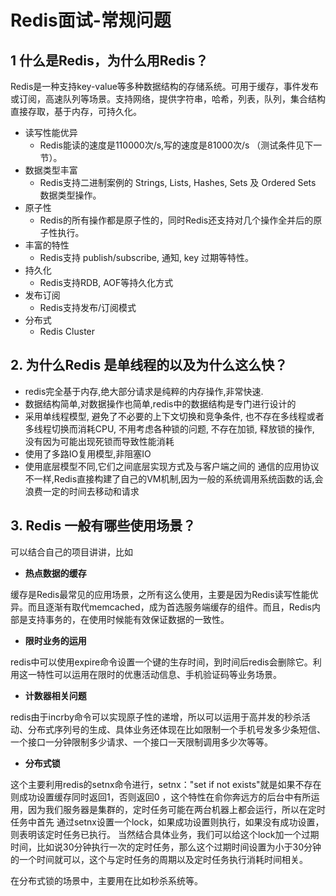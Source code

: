 # Redis面试-常规问题

## 1  什么是Redis，为什么用Redis？

Redis是一种支持key-value等多种数据结构的存储系统。可用于缓存，事件发布或订阅，高速队列等场景。支持网络，提供字符串，哈希，列表，队列，集合结构直接存取，基于内存，可持久化。

- 读写性能优异
  - Redis能读的速度是110000次/s,写的速度是81000次/s （测试条件见下一节）。
- 数据类型丰富
  - Redis支持二进制案例的 Strings, Lists, Hashes, Sets 及 Ordered Sets 数据类型操作。
- 原子性
  - Redis的所有操作都是原子性的，同时Redis还支持对几个操作全并后的原子性执行。
- 丰富的特性
  - Redis支持 publish/subscribe, 通知, key 过期等特性。
- 持久化
  - Redis支持RDB, AOF等持久化方式
- 发布订阅
  - Redis支持发布/订阅模式
- 分布式
  - Redis Cluster

## 2. 为什么Redis 是单线程的以及为什么这么快？

- redis完全基于内存,绝大部分请求是纯粹的内存操作,非常快速.
- 数据结构简单,对数据操作也简单,redis中的数据结构是专门进行设计的
- 采用单线程模型, 避免了不必要的上下文切换和竞争条件, 也不存在多线程或者多线程切换而消耗CPU, 不用考虑各种锁的问题, 不存在加锁, 释放锁的操作, 没有因为可能出现死锁而导致性能消耗
- 使用了多路IO复用模型,非阻塞IO
- 使用底层模型不同,它们之间底层实现方式及与客户端之间的 通信的应用协议不一样,Redis直接构建了自己的VM机制,因为一般的系统调用系统函数的话,会浪费一定的时间去移动和请求

## 3. Redis 一般有哪些使用场景？

可以结合自己的项目讲讲，比如

- **热点数据的缓存**

缓存是Redis最常见的应用场景，之所有这么使用，主要是因为Redis读写性能优异。而且逐渐有取代memcached，成为首选服务端缓存的组件。而且，Redis内部是支持事务的，在使用时候能有效保证数据的一致性。

- **限时业务的运用**

redis中可以使用expire命令设置一个键的生存时间，到时间后redis会删除它。利用这一特性可以运用在限时的优惠活动信息、手机验证码等业务场景。

- **计数器相关问题**

redis由于incrby命令可以实现原子性的递增，所以可以运用于高并发的秒杀活动、分布式序列号的生成、具体业务还体现在比如限制一个手机号发多少条短信、一个接口一分钟限制多少请求、一个接口一天限制调用多少次等等。

- **分布式锁**

这个主要利用redis的setnx命令进行，setnx："set if not exists"就是如果不存在则成功设置缓存同时返回1，否则返回0 ，这个特性在俞你奔远方的后台中有所运用，因为我们服务器是集群的，定时任务可能在两台机器上都会运行，所以在定时任务中首先 通过setnx设置一个lock，如果成功设置则执行，如果没有成功设置，则表明该定时任务已执行。 当然结合具体业务，我们可以给这个lock加一个过期时间，比如说30分钟执行一次的定时任务，那么这个过期时间设置为小于30分钟的一个时间就可以，这个与定时任务的周期以及定时任务执行消耗时间相关。

在分布式锁的场景中，主要用在比如秒杀系统等。